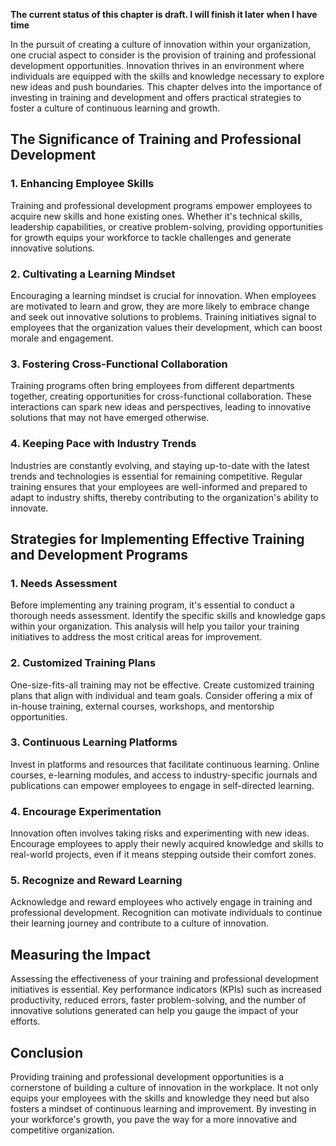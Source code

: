 **The current status of this chapter is draft. I will finish it later when I have time**

In the pursuit of creating a culture of innovation within your organization, one crucial aspect to consider is the provision of training and professional development opportunities. Innovation thrives in an environment where individuals are equipped with the skills and knowledge necessary to explore new ideas and push boundaries. This chapter delves into the importance of investing in training and development and offers practical strategies to foster a culture of continuous learning and growth.

The Significance of Training and Professional Development
---------------------------------------------------------

### **1. Enhancing Employee Skills**

Training and professional development programs empower employees to acquire new skills and hone existing ones. Whether it's technical skills, leadership capabilities, or creative problem-solving, providing opportunities for growth equips your workforce to tackle challenges and generate innovative solutions.

### **2. Cultivating a Learning Mindset**

Encouraging a learning mindset is crucial for innovation. When employees are motivated to learn and grow, they are more likely to embrace change and seek out innovative solutions to problems. Training initiatives signal to employees that the organization values their development, which can boost morale and engagement.

### **3. Fostering Cross-Functional Collaboration**

Training programs often bring employees from different departments together, creating opportunities for cross-functional collaboration. These interactions can spark new ideas and perspectives, leading to innovative solutions that may not have emerged otherwise.

### **4. Keeping Pace with Industry Trends**

Industries are constantly evolving, and staying up-to-date with the latest trends and technologies is essential for remaining competitive. Regular training ensures that your employees are well-informed and prepared to adapt to industry shifts, thereby contributing to the organization's ability to innovate.

Strategies for Implementing Effective Training and Development Programs
-----------------------------------------------------------------------

### **1. Needs Assessment**

Before implementing any training program, it's essential to conduct a thorough needs assessment. Identify the specific skills and knowledge gaps within your organization. This analysis will help you tailor your training initiatives to address the most critical areas for improvement.

### **2. Customized Training Plans**

One-size-fits-all training may not be effective. Create customized training plans that align with individual and team goals. Consider offering a mix of in-house training, external courses, workshops, and mentorship opportunities.

### **3. Continuous Learning Platforms**

Invest in platforms and resources that facilitate continuous learning. Online courses, e-learning modules, and access to industry-specific journals and publications can empower employees to engage in self-directed learning.

### **4. Encourage Experimentation**

Innovation often involves taking risks and experimenting with new ideas. Encourage employees to apply their newly acquired knowledge and skills to real-world projects, even if it means stepping outside their comfort zones.

### **5. Recognize and Reward Learning**

Acknowledge and reward employees who actively engage in training and professional development. Recognition can motivate individuals to continue their learning journey and contribute to a culture of innovation.

Measuring the Impact
--------------------

Assessing the effectiveness of your training and professional development initiatives is essential. Key performance indicators (KPIs) such as increased productivity, reduced errors, faster problem-solving, and the number of innovative solutions generated can help you gauge the impact of your efforts.

Conclusion
----------

Providing training and professional development opportunities is a cornerstone of building a culture of innovation in the workplace. It not only equips your employees with the skills and knowledge they need but also fosters a mindset of continuous learning and improvement. By investing in your workforce's growth, you pave the way for a more innovative and competitive organization.
